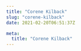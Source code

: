```yaml
---
title: "Corene Kilback"
slug: "corene-kilback"
date: 2021-02-20T06:51:37Z

meta:
  title: "Corene Kilback"
---
```


